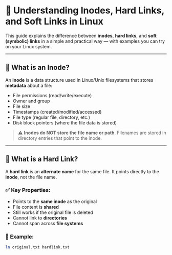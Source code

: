 # 🔗 Understanding Inodes, Hard Links, and Soft Links in Linux

This guide explains the difference between **inodes**, **hard links**, and **soft (symbolic) links** in a simple and practical way — with examples you can try on your Linux system.

---

## 📁 What is an Inode?

An **inode** is a data structure used in Linux/Unix filesystems that stores **metadata** about a file:

- File permissions (read/write/execute)
- Owner and group
- File size
- Timestamps (created/modified/accessed)
- File type (regular file, directory, etc.)
- Disk block pointers (where the file data is stored)

> ⚠️ **Inodes do NOT store the file name or path**. Filenames are stored in directory entries that point to the inode.

---

## 🧱 What is a Hard Link?

A **hard link** is an **alternate name** for the same file. It points directly to the **inode**, not the file name.

### ✅ Key Properties:
- Points to the **same inode** as the original
- File content is **shared**
- Still works if the original file is deleted
- Cannot link to **directories**
- Cannot span across **file systems**

### 🔧 Example:
```bash
ln original.txt hardlink.txt
